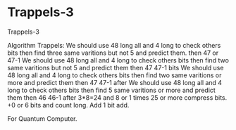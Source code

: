 # Trappels-3
Trappels-3

Algorithm Trappels:
We should use 48 long all and 4 long to check others bits then find three same varitions but not 5 and predict them. then 47 or 47-1
We should use 48 long all and 4 long to check others bits then find two same varitions but not 5 and predict them then 47 47-1 bits 
We should use 48 long all and 4 long to check others bits then find two same varitions or more and predict them then 47 47-1 after
We should use 48 long all and 4 long to check others bits then find 5 same varitions or more and predict them then 46 46-1 after 
3*8=24 and 8 or 1 times 25 or more compress bits.
+0 or 6 bits and count long. Add 1 bit add.

For Quantum Computer.
